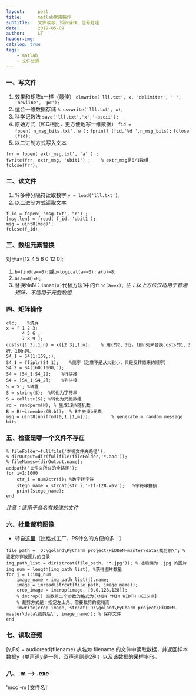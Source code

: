 ```yaml
---
layout:     post
title:      matlab常用操作
subtitle:   文件读写、矩阵操作、信号处理
date:       2019-05-09
author:     LT
header-img: 
catalog: true
tags:
    - matlab
    - 文件处理
---
```



### 一、写文件
1. 效果和矩阵x一样（最佳）
 `dlmwrite('lll.txt', x, 'delimiter', ' ', 'newline', 'pc');`
2. 适合一维数据存储
`% csvwrite('lll.txt', x);`
3. 科学记数法
`save('lll.txt','x','-ascii'); `
4. 原始方式（和C相比，更方便地写一维数据）
`fid = fopen('n_msg_bits.txt','w');`
`fprintf (fid,'%d ',n_msg_bits);`
`fclose (fid);`
5. 以二进制方式写入文本
```
frr = fopen('extr_msg.txt', 'a' ) ;       
fwrite(frr, extr_msg, 'ubit1') ;	% extr_msg是0/1数组
fclose(frr);
```

### 二、读文件
1. %多种分隔符读取数字
`y = load('lll.txt');`
2. 以二进制方式读取文本
```
f_id = fopen( 'msg.txt', "r") ; 
[msg,len] = fread( f_id, 'ubit1');
msg = uint8(msg)';
fclose(f_id);
```


### 三、数组元素替换
对于a=[12 4 5 6 0 12 0];
1. `b=find(a==0);`或`b=logical(a==0);`
`a(b)=8;`
2. `a(a==0)=8;`
3. 替换NaN：`isnan(a)`代替方法1中的`find(a==x);` 
*注：以上方法仅适用于普通矩阵，不适用于元胞数组*

### 四、矩阵操作
```
clc;    %清屏
x = [ 1 2 3;
      4 5 6 ;
      7 8 9 ];
costs([1 3],1:n) = x([2 3],1:n);    % 用x的2、3行，1到n列来替换costs的1、3行，1到n列。
S4_1 = S4(1:159,:);
S4_1 = fliplr(S4_1);    %倒序（注意不是从大到小，只是反转原来的顺序）
S4_2 = S4(160:1000,:);
S4 = [S4_1;S4_2];    %行拼接
S4 = [S4_1,S4_2];    %列拼接
S = S'; %转置
S = string(S);  %转化为字符串
S = cellstr(S); %转化为元胞数组
rd = randperm(N); % 生成1到N随机数
B = B(~ismember(B,b));  % B中去掉b元素
msg = uint8(unifrnd(0,1,[1,m]));        % generate m random message bits
```

### 五、检查是哪一个文件不存在
```
% fileFolder=fullfile('本机文件夹路径');
% dirOutput=dir(fullfile(fileFolder,'*.aac'));
% fileNames={dirOutput.name};
addpath('文件夹所在的全路径');
for i=1:1000   
    str_i = num2str(i); %数字转字符
    stego_name = strcat(str_i,'-Tf-128.wav');   %字符串拼接
    print(stego_name);
end
```
*注意：适用于命名有规律的文件*

### 六、批量裁剪图像
+ 转自[这里](https://blog.csdn.net/weixin_39679367/article/details/84475901)（比格式工厂、PS什么的方便的多！）
```
file_path = 'D:\goland\PyCharm project\HiDDeN-master\data\裁剪前\'; % 设定你存放图片的目录
img_path_list = dir(strcat(file_path, '*.jpg')); % 选后缀为 .jpg 的图片
img_num = length(img_path_list); %获得图片数量
for j = 1:img_num 
    image_name = img_path_list(j).name;
    image = imread(strcat(file_path, image_name));
    crop_image = imcrop(image, [0,0,128,128]);
    % imcrop() 函数第二个参数的格式为[XMIN YMIN WIDTH HEIGHT]
    % 裁剪方式是：指定左上角、需要裁剪的宽和高
    imwrite(crop_image, strcat('D:\goland\PyCharm project\HiDDeN-master\data\裁剪后\', image_name)); % 保存文件
end
```

### 七、读取音频
[y,Fs] = audioread(filename) 从名为 filename 的文件中读取数据，并返回样本数据y（单声道y是一列，双声道则是2列）以及该数据的采样率Fs。

### 八、.m --> .exe
'mcc -m [文件名]'

